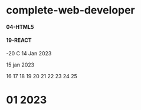 # complete-web-developer

#### 04-HTML5
#### 19-REACT

-20 C
14 Jan 2023 

15 jan 2023

16 17 18 19 20 21 22 23 24 25

# 01 2023
